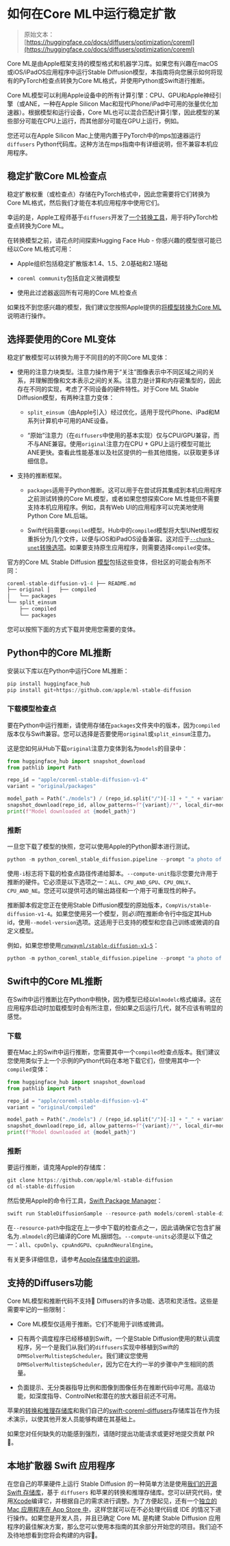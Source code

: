 # 如何在Core ML中运行稳定扩散

> 原始文本：[https://huggingface.co/docs/diffusers/optimization/coreml](https://huggingface.co/docs/diffusers/optimization/coreml)

Core ML是由Apple框架支持的模型格式和机器学习库。如果您有兴趣在macOS或iOS/iPadOS应用程序中运行Stable Diffusion模型，本指南将向您展示如何将现有的PyTorch检查点转换为Core ML格式，并使用Python或Swift进行推断。

Core ML模型可以利用Apple设备中的所有计算引擎：CPU、GPU和Apple神经引擎（或ANE，一种在Apple Silicon Mac和现代iPhone/iPad中可用的张量优化加速器）。根据模型和运行设备，Core ML也可以混合匹配计算引擎，因此模型的某些部分可能在CPU上运行，而其他部分可能在GPU上运行，例如。

您还可以在Apple Silicon Mac上使用内置于PyTorch中的mps加速器运行`diffusers` Python代码库。这种方法在mps指南中有详细说明，但不兼容本机应用程序。

## 稳定扩散Core ML检查点

稳定扩散权重（或检查点）存储在PyTorch格式中，因此您需要将它们转换为Core ML格式，然后我们才能在本机应用程序中使用它们。

幸运的是，Apple工程师基于`diffusers`开发了[一个转换工具](https://github.com/apple/ml-stable-diffusion#-converting-models-to-core-ml)，用于将PyTorch检查点转换为Core ML。

在转换模型之前，请花点时间探索Hugging Face Hub - 你感兴趣的模型很可能已经以Core ML格式可用：

+   Apple组织包括稳定扩散版本1.4、1.5、2.0基础和2.1基础

+   `coreml community`包括自定义微调模型

+   使用此过滤器返回所有可用的Core ML检查点

如果找不到您感兴趣的模型，我们建议您按照Apple提供的[将模型转换为Core ML](https://github.com/apple/ml-stable-diffusion#-converting-models-to-core-ml)说明进行操作。

## 选择要使用的Core ML变体

稳定扩散模型可以转换为用于不同目的的不同Core ML变体：

+   使用的注意力块类型。注意力操作用于“关注”图像表示中不同区域之间的关系，并理解图像和文本表示之间的关系。注意力是计算和内存密集型的，因此存在不同的实现，考虑了不同设备的硬件特性。对于Core ML Stable Diffusion模型，有两种注意力变体：

    +   `split_einsum`（由Apple引入）经过优化，适用于现代iPhone、iPad和M系列计算机中可用的ANE设备。

    +   “原始”注意力（在`diffusers`中使用的基本实现）仅与CPU/GPU兼容，而不与ANE兼容。使用`original`注意力在CPU + GPU上运行模型可能比ANE更快。查看此性能基准以及社区提供的一些其他措施，以获取更多详细信息。

+   支持的推断框架。

    +   `packages`适用于Python推断。这可以用于在尝试将其集成到本机应用程序之前测试转换的Core ML模型，或者如果您想探索Core ML性能但不需要支持本机应用程序。例如，具有Web UI的应用程序可以完美地使用Python Core ML后端。

    +   Swift代码需要`compiled`模型。Hub中的`compiled`模型将大型UNet模型权重拆分为几个文件，以便与iOS和iPadOS设备兼容。这对应于[`--chunk-unet`转换选项](https://github.com/apple/ml-stable-diffusion#-converting-models-to-core-ml)。如果要支持原生应用程序，则需要选择`compiled`变体。

官方的Core ML Stable Diffusion [模型](https://huggingface.co/apple/coreml-stable-diffusion-v1-4/tree/main)包括这些变体，但社区的可能会有所不同：

```py
coreml-stable-diffusion-v1-4 ├── README.md
├── original │   ├── compiled
│   └── packages
└── split_einsum
    ├── compiled
    └── packages
```

您可以按照下面的方式下载并使用您需要的变体。

## Python中的Core ML推断

安装以下库以在Python中运行Core ML推断：

```py
pip install huggingface_hub
pip install git+https://github.com/apple/ml-stable-diffusion
```

### 下载模型检查点

要在Python中运行推断，请使用存储在`packages`文件夹中的版本，因为`compiled`版本仅与Swift兼容。您可以选择是否要使用`original`或`split_einsum`注意力。

这是您如何从Hub下载`original`注意力变体到名为`models`的目录中：

```py
from huggingface_hub import snapshot_download
from pathlib import Path

repo_id = "apple/coreml-stable-diffusion-v1-4"
variant = "original/packages"

model_path = Path("./models") / (repo_id.split("/")[-1] + "_" + variant.replace("/", "_"))
snapshot_download(repo_id, allow_patterns=f"{variant}/*", local_dir=model_path, local_dir_use_symlinks=False)
print(f"Model downloaded at {model_path}")
```

### 推断

一旦您下载了模型的快照，您可以使用Apple的Python脚本进行测试。

```py
python -m python_coreml_stable_diffusion.pipeline --prompt "a photo of an astronaut riding a horse on mars" -i models/coreml-stable-diffusion-v1-4_original_packages -o </path/to/output/image> --compute-unit CPU_AND_GPU --seed 93
```

使用`-i`标志将下载的检查点路径传递给脚本。`--compute-unit`指示您要允许用于推断的硬件。它必须是以下选项之一：`ALL`、`CPU_AND_GPU`、`CPU_ONLY`、`CPU_AND_NE`。您还可以提供可选的输出路径和一个用于可重现性的种子。

推断脚本假定您正在使用Stable Diffusion模型的原始版本，`CompVis/stable-diffusion-v1-4`。如果您使用另一个模型，则*必须*在推断命令行中指定其Hub id，使用`--model-version`选项。这适用于已支持的模型和您自己训练或微调的自定义模型。

例如，如果您想使用[`runwayml/stable-diffusion-v1-5`](https://huggingface.co/runwayml/stable-diffusion-v1-5)：

```py
python -m python_coreml_stable_diffusion.pipeline --prompt "a photo of an astronaut riding a horse on mars" --compute-unit ALL -o output --seed 93 -i models/coreml-stable-diffusion-v1-5_original_packages --model-version runwayml/stable-diffusion-v1-5
```

## Swift中的Core ML推断

在Swift中运行推断比在Python中稍快，因为模型已经以`mlmodelc`格式编译。这在应用程序启动时加载模型时会有所注意，但如果之后运行几代，就不应该有明显的感觉。

### 下载

要在Mac上的Swift中运行推断，您需要其中一个`compiled`检查点版本。我们建议您使用类似于上一个示例的Python代码在本地下载它们，但使用其中一个`compiled`变体：

```py
from huggingface_hub import snapshot_download
from pathlib import Path

repo_id = "apple/coreml-stable-diffusion-v1-4"
variant = "original/compiled"

model_path = Path("./models") / (repo_id.split("/")[-1] + "_" + variant.replace("/", "_"))
snapshot_download(repo_id, allow_patterns=f"{variant}/*", local_dir=model_path, local_dir_use_symlinks=False)
print(f"Model downloaded at {model_path}")
```

### 推断

要运行推断，请克隆Apple的存储库：

```py
git clone https://github.com/apple/ml-stable-diffusion
cd ml-stable-diffusion
```

然后使用Apple的命令行工具，[Swift Package Manager](https://www.swift.org/package-manager/#)：

```py
swift run StableDiffusionSample --resource-path models/coreml-stable-diffusion-v1-4_original_compiled --compute-units all "a photo of an astronaut riding a horse on mars"
```

在`--resource-path`中指定在上一步中下载的检查点之一，因此请确保它包含扩展名为`.mlmodelc`的已编译的Core ML捆绑包。`--compute-units`必须是以下值之一：`all`、`cpuOnly`、`cpuAndGPU`、`cpuAndNeuralEngine`。

有关更多详细信息，请参考[Apple存储库中的说明](https://github.com/apple/ml-stable-diffusion)。

## 支持的Diffusers功能

Core ML模型和推断代码不支持🧨 Diffusers的许多功能、选项和灵活性。这些是需要牢记的一些限制：

+   Core ML模型仅适用于推断。它们不能用于训练或微调。

+   只有两个调度程序已经移植到Swift，一个是Stable Diffusion使用的默认调度程序，另一个是我们从我们的`diffusers`实现中移植到Swift的`DPMSolverMultistepScheduler`。我们建议您使用`DPMSolverMultistepScheduler`，因为它在大约一半的步骤中产生相同的质量。

+   负面提示、无分类器指导比例和图像到图像任务在推断代码中可用。高级功能，如深度指导、ControlNet和潜在的放大器目前还不可用。

苹果的[转换和推理存储库](https://github.com/apple/ml-stable-diffusion)和我们自己的[swift-coreml-diffusers](https://github.com/huggingface/swift-coreml-diffusers)存储库旨在作为技术演示，以使其他开发人员能够构建在其基础上。

如果您对任何缺失的功能感到强烈，请随时提出功能请求或更好地提交贡献 PR🙂。

## 本地扩散器 Swift 应用程序

在您自己的苹果硬件上运行 Stable Diffusion 的一种简单方法是使用[我们的开源 Swift 存储库](https://github.com/huggingface/swift-coreml-diffusers)，基于 `diffusers` 和苹果的转换和推理存储库。您可以研究代码，使用[Xcode](https://developer.apple.com/xcode/)编译它，并根据自己的需求进行调整。为了方便起见，还有一个[独立的 Mac 应用程序在 App Store 中](https://apps.apple.com/app/diffusers/id1666309574)，这样您就可以在不必处理代码或 IDE 的情况下进行操作。如果您是开发人员，并且已确定 Core ML 是构建 Stable Diffusion 应用程序的最佳解决方案，那么您可以使用本指南的其余部分开始您的项目。我们迫不及待地想看到您将会构建的内容🙂。
